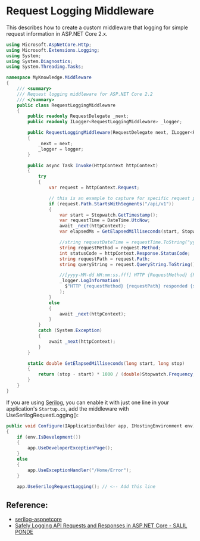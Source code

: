 # Request Logging Middleware

This describes how to create a custom middleware that logging for simple request information in ASP.NET Core 2.x.

```cs
using Microsoft.AspNetCore.Http;
using Microsoft.Extensions.Logging;
using System;
using System.Diagnostics;
using System.Threading.Tasks;

namespace MyKnowledge.Middleware
{
    /// <summary>
    /// Request logging middleware for ASP.NET Core 2.2
    /// </summary>
    public class RequestLoggingMiddleware
    {
        public readonly RequestDelegate _next;
        public readonly ILogger<RequestLoggingMiddleware> _logger;

        public RequestLoggingMiddleware(RequestDelegate next, ILogger<RequestLoggingMiddleware> logger)
        {
            _next = next;
            _logger = logger;
        }

        public async Task Invoke(HttpContext httpContext)
        {
            try
            {
                var request = httpContext.Request;

                // this is an example to capture for specific request path by using Path.StartsWithSegments
                if (request.Path.StartsWithSegments("/api/v1"))
                {
                    var start = Stopwatch.GetTimestamp();
                    var requestTime = DateTime.UtcNow;
                    await _next(httpContext);
                    var elapsedMs = GetElapsedMilliseconds(start, Stopwatch.GetTimestamp());

                    //string requestDateTime = requestTime.ToString("yyyy-MM-dd HH:mm:ss.fff");
                    string requestMethod = request.Method;
                    int statusCode = httpContext.Response.StatusCode;
                    string requestPath = request.Path;
                    string queryString = request.QueryString.ToString();

                    //[yyyy-MM-dd HH:mm:ss.fff] HTTP {RequestMethod} {RequestPath} responded {StatusCode} in {Elapsed:0.0000} ms                    
                    _logger.LogInformation(
                      $"HTTP {requestMethod} {requestPath} responded {statusCode} in {elapsedMs} ms. Query_STR: {queryString}"
                    );
                }
                else
                {
                    await _next(httpContext);
                }
            }
            catch (System.Exception)
            {
                await _next(httpContext);
            }
        }

        static double GetElapsedMilliseconds(long start, long stop)
        {
            return (stop - start) * 1000 / (double)Stopwatch.Frequency;
        }
    }
}
```

If you are using [Serilog](https://github.com/serilog/serilog-aspnetcore), you can enable it with just one line in your application's `Startup.cs`, add the middleware with UseSerilogRequestLogging():

```cs
public void Configure(IApplicationBuilder app, IHostingEnvironment env)
{
	if (env.IsDevelopment())
	{
		app.UseDeveloperExceptionPage();
	}
	else
	{
		app.UseExceptionHandler("/Home/Error");
	}

	app.UseSerilogRequestLogging(); // <-- Add this line       
```

## Reference: 
- [serilog-aspnetcore](https://github.com/serilog/serilog-aspnetcore)
- [Safely Logging API Requests and Responses in ASP.NET Core - SALIL PONDE](https://salslab.com/a/safely-logging-api-requests-and-responses-in-asp-net-core/)
